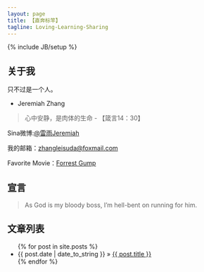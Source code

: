 ```yaml
---
layout: page
title: 【直奔标竿】
tagline: Loving-Learning-Sharing
---
```

{% include JB/setup %}

## 关于我

只不过是一个人。 
- Jeremiah Zhang

> 心中安静，是肉体的生命 - 【箴言14：30】  

Sina微博:[@雷雨Jeremiah](http://weibo.com/ZhangXiaowoStef)

我的邮箱：zhangleisuda@foxmail.com

Favorite Movie：[Forrest Gump](http://movie.douban.com/subject/1292720/)

## 宣言

> As God is my bloody boss, I’m hell-bent on running for him. 

## 文章列表

<ul class="posts">
  {% for post in site.posts %}
    <li><span>{{ post.date | date_to_string }}</span> &raquo; <a href="{{ BASE_PATH }}{{ post.url }}">{{ post.title }}</a></li>
  {% endfor %}
</ul>



